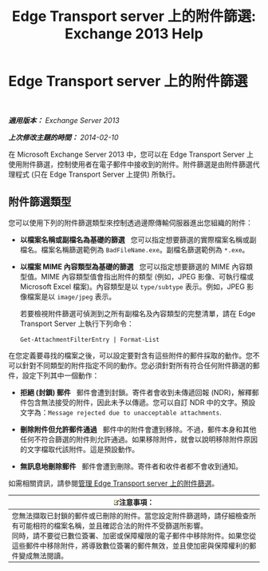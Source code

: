 ﻿---
title: 'Edge Transport server 上的附件篩選: Exchange 2013 Help'
TOCTitle: Edge Transport server 上的附件篩選
ms:assetid: be39a181-c82e-41f5-8846-085bf1f84164
ms:mtpsurl: https://technet.microsoft.com/zh-tw/library/Bb124399(v=EXCHG.150)
ms:contentKeyID: 60828737
ms.date: 05/21/2018
mtps_version: v=EXCHG.150
ms.translationtype: MT
---

# Edge Transport server 上的附件篩選

 

_**適用版本：** Exchange Server 2013_

_**上次修改主題的時間：** 2014-02-10_

在 Microsoft Exchange Server 2013 中，您可以在 Edge Transport Server 上使用附件篩選，控制使用者在電子郵件中接收到的附件。附件篩選是由附件篩選代理程式 (只在 Edge Transport Server 上提供) 所執行。

## 附件篩選類型

您可以使用下列的附件篩選類型來控制透過邊際傳輸伺服器進出您組織的附件：

  - **以檔案名稱或副檔名為基礎的篩選**   您可以指定想要篩選的實際檔案名稱或副檔名。檔案名稱篩選範例為 `BadFileName.exe`。副檔名篩選範例為 `*.exe`。

  - **以檔案 MIME 內容類型為基礎的篩選**   您可以指定想要篩選的 MIME 內容類型值。MIME 內容類型值會指出附件的類型 (例如，JPEG 影像、可執行檔或 Microsoft Excel 檔案)。內容類型是以 `type/subtype` 表示。例如，JPEG 影像檔案是以 `image/jpeg` 表示。
    
    若要檢視附件篩選可偵測到之所有副檔名及內容類型的完整清單，請在 Edge Transport Server 上執行下列命令：
    
        Get-AttachmentFilterEntry | Format-List

在您定義要尋找的檔案之後，可以設定要對含有這些附件的郵件採取的動作。您不可以針對不同類型的附件指定不同的動作。您必須針對所有符合任何附件篩選的郵件，設定下列其中一個動作：

  - **拒絕 (封鎖) 郵件**   郵件會遭到封鎖。寄件者會收到未傳遞回報 (NDR)，解釋郵件包含無法接受的附件，因此未予以傳遞。您可以自訂 NDR 中的文字。預設文字為：`Message rejected due to unacceptable attachments`.

  - **刪除附件但允許郵件通過**   郵件中的附件會遭到移除。不過，郵件本身和其他任何不符合篩選的附件則允許通過。如果移除附件，就會以說明移除附件原因的文字檔取代該附件。這是預設動作。

  - **無訊息地刪除郵件**   郵件會遭到刪除。寄件者和收件者都不會收到通知。

如需相關資訊，請參閱[管理 Edge Transport server 上的附件篩選](manage-attachment-filtering-on-edge-transport-servers-exchange-2013-help.md)。

<table>
<thead>
<tr class="header">
<th><img src="images/Bb124558.note(EXCHG.150).gif" title="注意事項" alt="注意事項" />注意事項：</th>
</tr>
</thead>
<tbody>
<tr class="odd">
<td>您無法擷取已封鎖的郵件或已刪除的附件。當您設定附件篩選時，請仔細檢查所有可能相符的檔案名稱，並且確認合法的附件不受篩選所影響。<br />
同時，請不要從已數位簽署、加密或保障權限的電子郵件中移除附件。如果您從這些郵件中移除附件，將導致數位簽署的郵件無效，並且使加密與保障權利的郵件變成無法閱讀。</td>
</tr>
</tbody>
</table>

